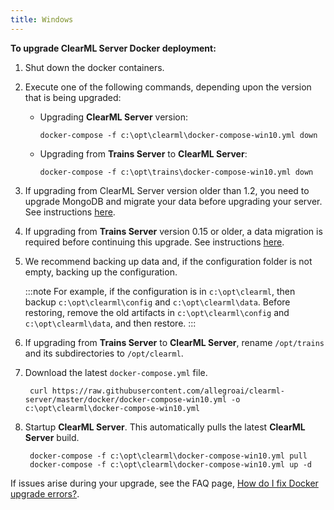 ```yaml
---
title: Windows
---
```


**To upgrade ClearML Server Docker deployment:**

1. Shut down the docker containers. 
   
1. Execute one of the following commands, depending upon the version that is being upgraded:
   
   * Upgrading **ClearML Server** version:

         docker-compose -f c:\opt\clearml\docker-compose-win10.yml down
   
   * Upgrading from **Trains Server** to **ClearML Server**:

         docker-compose -f c:\opt\trains\docker-compose-win10.yml down
        
1. If upgrading from ClearML Server version older than 1.2, you need to upgrade MongoDB and migrate your data before upgrading your server. See instructions [here](clearml_server_mongo44_migration.md). 
   
1. If upgrading from **Trains Server** version 0.15 or older, a data migration is required before continuing this upgrade. See instructions [here](clearml_server_es7_migration.md).

1. We recommend backing up data and, if the configuration folder is not empty, backing up the configuration.
 
    :::note
    For example, if the configuration is in ``c:\opt\clearml``, then backup ``c:\opt\clearml\config`` and ``c:\opt\clearml\data``. 
    Before restoring, remove the old artifacts in ``c:\opt\clearml\config`` and ``c:\opt\clearml\data``, and then restore. 
    :::
   
1. If upgrading from **Trains Server** to **ClearML Server**, rename `/opt/trains` and its subdirectories to `/opt/clearml`.

1. Download the latest `docker-compose.yml` file.

        curl https://raw.githubusercontent.com/allegroai/clearml-server/master/docker/docker-compose-win10.yml -o c:\opt\clearml\docker-compose-win10.yml
        
1. Startup **ClearML Server**. This automatically pulls the latest **ClearML Server** build.
        
        docker-compose -f c:\opt\clearml\docker-compose-win10.yml pull
        docker-compose -f c:\opt\clearml\docker-compose-win10.yml up -d

If issues arise during your upgrade, see the FAQ page, [How do I fix Docker upgrade errors?](../faq.md#common-docker-upgrade-errors). 
